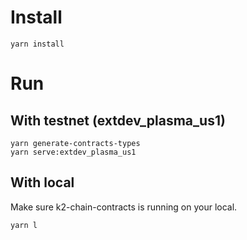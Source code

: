 # Install
```
yarn install
```

# Run
## With testnet (extdev_plasma_us1)
```
yarn generate-contracts-types
yarn serve:extdev_plasma_us1
```

## With local
Make sure k2-chain-contracts is running on your local.
```
yarn l
```
